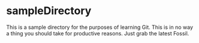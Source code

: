 sampleDirectory
===============

This is a sample directory for the purposes of learning Git. This is in no way a thing you should take for productive reasons. 
Just grab the latest Fossil.
